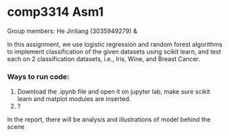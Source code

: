 # comp3314 Asm1
Group members: He Jinliang (3035949279) & 

In this assignment, we use logistic regression and random forest algorithms to implement classification of the given datasets using scikit learn, and test each on 2 classification datasets, i.e., Iris, Wine, and Breast Cancer.

### Ways to run code:
1. Download the .ipynb file and open it on jupyter lab, make sure scikit learn and matplot modules are inserted.
2. ? <br>

In the report, there will be analysis and illustrations of model behind the scene
